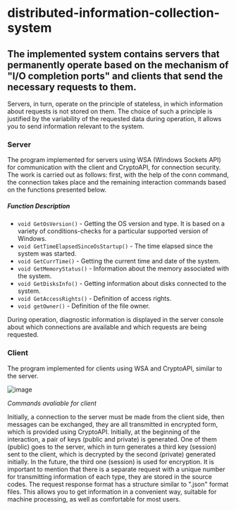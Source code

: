# distributed-information-collection-system
## The implemented system contains servers that permanently operate based on the mechanism of "I/O completion ports" and clients that send the necessary requests to them. 
Servers, in turn, operate on the principle of stateless, in which information about requests is not stored on them. 
The choice of such a principle is justified by the variability of the requested data during operation, it allows you to send information relevant to the system.

### Server
The program implemented for servers using WSA (Windows Sockets API) for communication with the client and CryptoAPI, for connection security.
The work is carried out as follows: first, with the help of the conn command, the connection takes place and the remaining interaction commands based on the functions presented below.
##### *Function Description*
- ```void GetOsVersion()``` - Getting the OS version and type. It is based on a variety of conditions-checks for a particular supported version of Windows.
- ```void GetTimeElapsedSinceOsStartup()``` - The time elapsed since the system was started.
- ```void GetCurrTime()``` - Getting the current time and date of the system.
- ```void GetMemoryStatus()``` - Information about the memory associated with the system.
- ```void GetDisksInfo()``` - Getting information about disks connected to the system.
- ```void GetAccessRights()``` - Definition of access rights.
- ```void getOwner()``` - Definition of the file owner.

During operation, diagnostic information is displayed in the server console about which connections are available and which requests are being requested.
### Client
The program implemented for clients using WSA and CryptoAPI, similar to the server.

![image](https://github.com/nekitalek/distributed-information-collection-system/assets/59126116/c8ae03a2-561b-42b5-b2b9-8e2abb9b1c2b)

*Commands avaliable for client*

Initially, a connection to the server must be made from the client side, then messages can be exchanged, they are all transmitted in encrypted form, which is provided using CryptoAPI. 
Initially, at the beginning of the interaction, a pair of keys (public and private) is generated. 
One of them (public) goes to the server, which in turn generates a third key (session) sent to the client, which is decrypted by the second (private) generated initially. 
In the future, the third one (session) is used for encryption.
It is important to mention that there is a separate request with a unique number for transmitting information of each type, they are stored in the source codes.
The request response format has a structure similar to ".json" format files. This allows you to get information in a convenient way, suitable for machine processing, as well as comfortable for most users.
